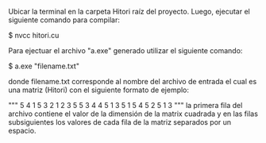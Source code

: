 Ubicar la terminal en la carpeta Hitori raíz del proyecto. Luego, ejecutar el siguiente comando para compilar:

  $ nvcc hitori.cu  

Para ejectuar el archivo "a.exe" generado utilizar el siguiente comando:

  $ a.exe "filename.txt"

donde filename.txt corresponde al nombre del archivo de entrada el cual es una matriz (Hitori) con el siguiente formato de ejemplo:

"""
5
4 1 5 3 2
1 2 3 5 5
3 4 4 5 1
3 5 1 5 4
5 2 5 1 3
"""
la primera fila del archivo contiene el valor de la dimensión de la matrix cuadrada y en las filas subsiguientes
los valores de cada fila de la matriz separados por un espacio.